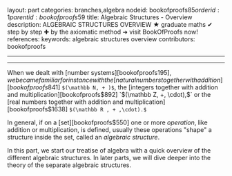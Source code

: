 layout: part
categories: branches,algebra
nodeid: bookofproofs$85
orderid: 1
parentid: bookofproofs$59
title: Algebraic Structures - Overview
description: ALGEBRAIC STRUCTURES OVERVIEW ★ graduate maths ✔ step by step ✚ by the axiomatic method ➜ visit BookOfProofs now!
references: 
keywords: algebraic structures overview
contributors: bookofproofs

---


---

When we dealt with [number systems][bookofproofs$195], we became familiar for instance with the [natural numbers together with addition][bookofproofs$841] `$(\mathbb N, + )$`, the [integers together with addition and multiplication][bookofproofs$892] `$(\mathbb Z, +,  \cdot),$` or the [real numbers together with addition and multiplication][bookofproofs$1638] `$(\mathbb R , + ,\cdot).$` 

In general, if on a [set][bookofproofs$550] one or more _operation_, like addition or multiplication, is defined, usually these operations "shape" a structure inside the set, called an _algebraic structure_. 

In this part, we start our treatise of algebra with a quick overview of the different algebraic structures. In later parts, we will dive deeper into the theory of the separate algebraic structures.
